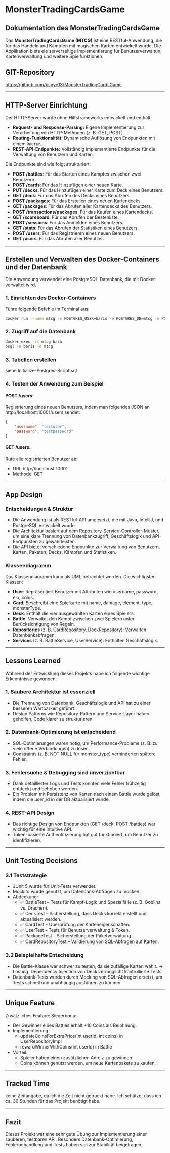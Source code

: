 # MonsterTradingCardsGame

## Dokumentation des MonsterTradingCardsGame

Das **MonsterTradingCardsGame (MTCG)** ist eine RESTful-Anwendung, die für das Handeln und Kämpfen mit magischen 
Karten entwickelt wurde. Die Applikation biete eie serverseitige Implementierung für Benutzerverwaltun, 
Kartenverwaltung und weitere Spielfunktionen.

## GIT-Repository
https://github.com/bsnyr03/MonsterTradingCardsGame

---
## HTTP-Server Einrichtung

Der HTTP-Server wurde ohne Hilfsframeworks entwickelt und enthält:

- **Request- und Response-Parsing:** Eigene Implementierung zur Verarbeitung von HTTP-Methoden (z. B. GET, POST).
- **Routing-Funktionalität:** Dynamische Auflösung von Endpunkten mit einem `Router`.
- **REST-API-Endpunkte:** Vollständig implementierte Endpunkte für die Verwaltung von Benutzern und Karten.

Die Endpunkte sind wie folgt strukturiert:
- **POST /battles**: Für das Starten eines Kampfes zwischen zwei Benutzern.
- **POST /cards**: Für das Hinzufügen einer neuen Karte.
- **PUT /decks**: Für das Hinzufügen einer Karte zum Deck eines Benutzers.
- **GET /deck**: Für das Abrufen des Decks eines Benutzers.
- **POST /packages**: Für das Erstellen eines neuen Kartendecks.
- **GET /packages**: Für das Abrufen aller Kartendecks des Benutzers.
- **POST /transactions/packages**: Für das Kaufen eines Kartendecks.
- **GET /scoreboard**: Für das Abrufen der Bestenliste.
- **POST /sessions**: Für das Anmelden eines Benutzers.
- **GET /stats**: Für das Abrufen der Statistiken eines Benutzers.
- **POST /users**: Für das Registrieren eines neuen Benutzers.
- **GET /users**: Für das Abrufen aller Benutzer.
---

## Erstellen und Verwalten des Docker-Containers und der Datenbank

Die Anwendung verwendet eine PostgreSQL-Datenbank, die mit Docker verwaltet wird.

### 1. Einrichten des Docker-Containers

Führe folgende Befehle im Terminal aus:
```bash
docker run --name mtcg -e POSTGRES_USER=baris -e POSTGRES_DB=mtcg -e POSTGRES_HOST_AUTH_METHOD=trust -p 5432:5432 -d postgres
```
### 2. Zugriff auf die Datenbank

```bash
docker exec -it mtcg bash
psql -U baris -d mtcg
```
### 3. Tabellen erstellen
siehe Initialize-Postgres-Script.sql

### 4. Testen der Anwendung zum Beispiel
#### POST /users:
Registrierung eines neuen Benutzers, indem man folgendes JSON an http://localhost:10001/users sendet:
```JSON
{
    "username": "testuser",
    "password": "testpassword"
}
```

#### GET /users:
Rufe alle registrierten Benutzer ab:
- URL:http://localhost:10001
- Methode: GET
--- 
## App Design

### Entscheidungen & Struktur
- Die Anwendung ist als RESTful-API umgesetzt, die mit Java, IntelliJ, und PostgreSQL entwickelt wurde
- Die Architektur basiert auf dem Repository-Service-Controller-Muster, um eine klare Trennung von Datenbankzugriff, Geschäftslogik und API-Endpunkten zu gewährleisten.
- Die API bietet verschiedene Endpunkte zur Verwaltung von Benutzern, Karten, Paketen, Decks, Kämpfen und Statistiken.

### Klassendiagramm
Das Klassendiagramm kann als UML betrachtet werden. Die wichtigsten Klassen:

- **User**: Repräsentiert Benutzer mit Attributen wie username, password, elo, coins.
- **Card**: Beschreibt eine Spielkarte mit name, damage, element, type, monsterType.
- **Deck**: Enthält die vier ausgewählten Karten eines Spielers.
- **Battle**: Verwaltet den Kampf zwischen zwei Spielern unter Berücksichtigung von Regeln.
- **Repositories** (z. B. CardRepository, DeckRepository): Verwalten Datenbankabfragen.
- **Services** (z. B. BattleService, UserService): Enthalten Geschäftslogik.
---
## Lessons Learned
Während der Entwicklung dieses Projekts habe ich folgende wichtige Erkenntnisse gewonnen:
### 1. Saubere Architektur ist essenziell
- Die Trennung von Datenbank, Geschäftslogik und API hat zu einer besseren Wartbarkeit geführt.
- Design Patterns wie Repository-Pattern und Service-Layer haben geholfen, Code klarer zu strukturieren.
### 2. Datenbank-Optimierung ist entscheidend
- SQL-Optimierungen waren nötig, um Performance-Probleme (z. B. zu viele offene Verbindungen) zu lösen.
- Constraints (z. B. NOT NULL für monster_type) verhinderten spätere Fehler.
### 3. Fehlersuche & Debugging sind unverzichtbar
- Dank detaillierter Logs und Tests konnten viele Fehler frühzeitig entdeckt und behoben werden.
- Ein Problem mit Persistenz von Karten nach einem Battle wurde gelöst, indem die user_id in der DB aktualisiert wurde.
### 4. REST-API Design
- Das richtige Design von Endpunkten (GET /deck, POST /battles) war wichtig für eine intuitive API.
- Token-basierte Authentifizierung hat gut funktioniert, um Benutzer zu identifizieren.
---
## Unit Testing Decisions
### 3.1 Teststrategie
- JUnit 5 wurde für Unit-Tests verwendet.
- Mockito wurde genutzt, um Datenbank-Abfragen zu mocken.
- Abdeckung:
  - ✅ BattleTest – Tests für Kampf-Logik und Spezialfälle (z. B. Goblins vs. Drachen).
  - ✅ DeckTest – Sicherstellung, dass Decks korrekt erstellt und aktualisiert werden.
  - ✅ CardTest – Überprüfung der Karteneigenschaften.
  - ✅ UserTest – Tests für Benutzerverwaltung & Token.
  - ✅ PackageTest – Sicherstellung der Paketverwaltung.
  - ✅ CardRepositoryTest – Validierung von SQL-Abfragen auf Karten.
### 3.2 Beispielhafte Entscheidung
- Die Battle-Klasse war schwer zu testen, da sie zufällige Karten wählt.
    → Lösung: Dependency Injection von Decks ermöglicht kontrollierte Tests.
- Datenbank-Tests wurden durch Mocking von SQL-Abfragen ersetzt, um Tests schnell und unabhängig ausführen zu können.
---
## Unique Feature
Zusätzliches Feature: Siegerbonus
- Der Gewinner eines Battles erhält +10 Coins als Belohnung.
- Implementierung:
  - updateCoinsForExtraPrice(int userId, int coins) in UserRepositoryImpl
  - rewardWinnerWithCoins(int userId) in Battle
- Vorteil:
  - Spieler haben einen zusätzlichen Anreiz zu gewinnen.
  - Coins können genutzt werden, um neue Kartenpakete zu kaufen.
--- 
## Tracked Time
keine Zeitangabe, da ich die Zeit nicht getrackt habe. Ich schätze, dass ich ca. 30 Stunden für das Projekt benötigt habe.

---
## Fazit
Dieses Projekt war eine sehr gute Übung zur Implementierung einer sauberen, testbaren API.
Besonders Datenbank-Optimierung, Fehlerbehandlung und Tests haben viel zur Stabilität beigetragen

